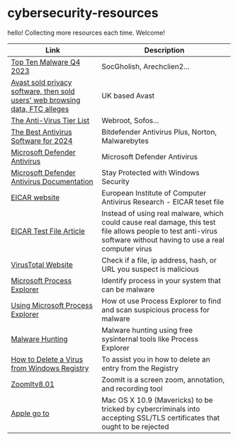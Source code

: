 # cybersecurity-resources
hello!
Collecting more resources each time. Welcome!

| Link | Description |
|------|-------------|
| [Top Ten Malware Q4 2023](https://www.cisecurity.org/insights/blog/top-10-malware-q4-2023) | SocGholish, Arechclien2... |
| [Avast sold privacy software, then sold users' web browsing data, FTC alleges](https://www.cbsnews.com/news/ftc-avast-browsing-data-privacy/) | UK based Avast |
| [The Anti-Virus Tier List](https://www.youtube.com/watch?app=desktop&v=xKrHWM1VeFQ) | Webroot, Sofos... |
| [The Best Antivirus Software for 2024](https://www.pcmag.com/picks/the-best-antivirus-protection) | Bitdefender Antivirus Plus, Norton, Malwarebytes |
| [Microsoft Defender Antivirus](https://www.microsoft.com/en-us/videoplayer/embed/RE3FifU) | Microsoft Defender Antivirus |
| [Microsoft Defender Antivirus Documentation](https://support.microsoft.com/en-us/windows/stay-protected-with-windows-security-2ae0363d-0ada-c064-8b56-6a39afb6a963#:~:text=Windows%20Security%20is%20built%2Din,program%20called%20Microsoft%20Defender%20Antivirus.) | Stay Protected with Windows Security |
| [EICAR website](https://www.eicar.org/download-anti-malware-testfile/#top) | European Institute of Computer Antivirus Research - EICAR teset file |
| [EICAR Test File Article](https://en.wikipedia.org/wiki/EICAR_test_file) | Instead of using real malware, which could cause real damage, this test file allows people to test anti-virus software without having to use a real computer virus |
| [VirusTotal Website](https://www.virustotal.com/gui/home/search) | Check if a file, ip address, hash, or URL you suspect is malicious |
| [Microsoft Process Explorer](https://learn.microsoft.com/en-us/sysinternals/downloads/process-explorer) | Identify process in your system that can be malware |
| [Using Microsoft Process Explorer](https://www.101labs.net/comptia-security/lab-57-how-to-use-process-explorer-to-find-and-scan-suspicious-processes-for-malware/) | How ot use Process Explorer to find and scan suspicious process for malware |
| [Malware Hunting](https://www.youtube.com/watch?v=A_TPZxuTzBU) | Malware hunting using free sysinternal tools like Process Explorer |
| [How to Delete a Virus from Windows Registry](https://www.youtube.com/watch?v=uEv0Tpcfn40) |  To assist you in how to delete an entry from the Registry |
| [ZoomItv8.01](https://learn.microsoft.com/en-us/sysinternals/downloads/zoomit) | ZoomIt is a screen zoom, annotation, and recording tool |
| [Apple go to](https://news.sophos.com/en-us/2014/02/28/sophos-in-the-news-world-of-warbiking-apples-goto-fail-bug-android-malware-surge/) | Mac OS X 10.9 (Mavericks) to be tricked by cybercriminals into accepting SSL/TLS certificates that ought to be rejected |
